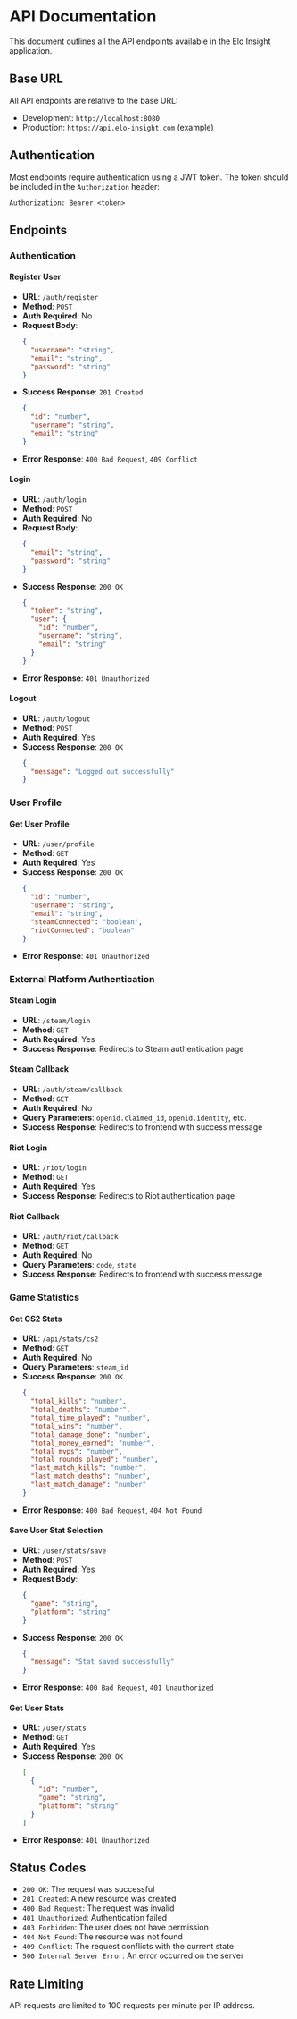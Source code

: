 # API Documentation

This document outlines all the API endpoints available in the Elo Insight application.

## Base URL

All API endpoints are relative to the base URL:

- Development: `http://localhost:8080`
- Production: `https://api.elo-insight.com` (example)

## Authentication

Most endpoints require authentication using a JWT token. The token should be included in the `Authorization` header:

```
Authorization: Bearer <token>
```

## Endpoints

### Authentication

#### Register User

- **URL**: `/auth/register`
- **Method**: `POST`
- **Auth Required**: No
- **Request Body**:
  ```json
  {
    "username": "string",
    "email": "string",
    "password": "string"
  }
  ```
- **Success Response**: `201 Created`
  ```json
  {
    "id": "number",
    "username": "string",
    "email": "string"
  }
  ```
- **Error Response**: `400 Bad Request`, `409 Conflict`

#### Login

- **URL**: `/auth/login`
- **Method**: `POST`
- **Auth Required**: No
- **Request Body**:
  ```json
  {
    "email": "string",
    "password": "string"
  }
  ```
- **Success Response**: `200 OK`
  ```json
  {
    "token": "string",
    "user": {
      "id": "number",
      "username": "string",
      "email": "string"
    }
  }
  ```
- **Error Response**: `401 Unauthorized`

#### Logout

- **URL**: `/auth/logout`
- **Method**: `POST`
- **Auth Required**: Yes
- **Success Response**: `200 OK`
  ```json
  {
    "message": "Logged out successfully"
  }
  ```

### User Profile

#### Get User Profile

- **URL**: `/user/profile`
- **Method**: `GET`
- **Auth Required**: Yes
- **Success Response**: `200 OK`
  ```json
  {
    "id": "number",
    "username": "string",
    "email": "string",
    "steamConnected": "boolean",
    "riotConnected": "boolean"
  }
  ```
- **Error Response**: `401 Unauthorized`

### External Platform Authentication

#### Steam Login

- **URL**: `/steam/login`
- **Method**: `GET`
- **Auth Required**: Yes
- **Success Response**: Redirects to Steam authentication page

#### Steam Callback

- **URL**: `/auth/steam/callback`
- **Method**: `GET`
- **Auth Required**: No
- **Query Parameters**: `openid.claimed_id`, `openid.identity`, etc.
- **Success Response**: Redirects to frontend with success message

#### Riot Login

- **URL**: `/riot/login`
- **Method**: `GET`
- **Auth Required**: Yes
- **Success Response**: Redirects to Riot authentication page

#### Riot Callback

- **URL**: `/auth/riot/callback`
- **Method**: `GET`
- **Auth Required**: No
- **Query Parameters**: `code`, `state`
- **Success Response**: Redirects to frontend with success message

### Game Statistics

#### Get CS2 Stats

- **URL**: `/api/stats/cs2`
- **Method**: `GET`
- **Auth Required**: No
- **Query Parameters**: `steam_id`
- **Success Response**: `200 OK`
  ```json
  {
    "total_kills": "number",
    "total_deaths": "number",
    "total_time_played": "number",
    "total_wins": "number",
    "total_damage_done": "number",
    "total_money_earned": "number",
    "total_mvps": "number",
    "total_rounds_played": "number",
    "last_match_kills": "number",
    "last_match_deaths": "number",
    "last_match_damage": "number"
  }
  ```
- **Error Response**: `400 Bad Request`, `404 Not Found`

#### Save User Stat Selection

- **URL**: `/user/stats/save`
- **Method**: `POST`
- **Auth Required**: Yes
- **Request Body**:
  ```json
  {
    "game": "string",
    "platform": "string"
  }
  ```
- **Success Response**: `200 OK`
  ```json
  {
    "message": "Stat saved successfully"
  }
  ```
- **Error Response**: `400 Bad Request`, `401 Unauthorized`

#### Get User Stats

- **URL**: `/user/stats`
- **Method**: `GET`
- **Auth Required**: Yes
- **Success Response**: `200 OK`
  ```json
  [
    {
      "id": "number",
      "game": "string",
      "platform": "string"
    }
  ]
  ```
- **Error Response**: `401 Unauthorized`

## Status Codes

- `200 OK`: The request was successful
- `201 Created`: A new resource was created
- `400 Bad Request`: The request was invalid
- `401 Unauthorized`: Authentication failed
- `403 Forbidden`: The user does not have permission
- `404 Not Found`: The resource was not found
- `409 Conflict`: The request conflicts with the current state
- `500 Internal Server Error`: An error occurred on the server

## Rate Limiting

API requests are limited to 100 requests per minute per IP address.
